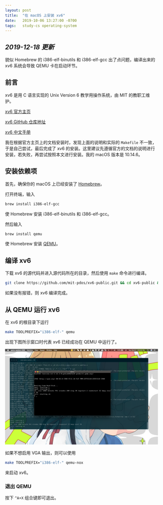 ```yaml
---
layout: post
title:  "在 macOS 上安装 xv6"
date:   2019-10-06 13:27:00 -0700
tags:   study-cs operating-system
---
```


## *2019-12-18 更新*

貌似 Homebrew 的 i386-elf-binutils 和 i386-elf-gcc 出了点问题，编译出来的 xv6 系统会导致 QEMU 卡在启动环节。

## 前言

xv6 是用 C 语言实现的 Unix Version 6 教学用操作系统，由 MIT 的教职工维护。

[xv6 官方主页](https://pdos.csail.mit.edu/6.828/2019/xv6.html)

[xv6 GitHub 仓库地址](https://github.com/mit-pdos/xv6-public)

[xv6 中文手册](https://th0ar.gitbooks.io/xv6-chinese/content/)

我在根据官方主页上的文档安装时，发现上面的说明和实际的 `Makefile` 不一致，于是自己尝试，最后完成了 xv6 的安装。这里建议先遵循官方的文档的说明进行安装，若失败，再尝试按照本文进行安装。我的 macOS 版本是 10.14.6。

## 安装依赖项

首先，确保你的 macOS 上已经安装了 [Homebrew](https://brew.sh/index_zh-cn)。

打开终端，输入

```bash
brew install i386-elf-gcc
```

使 Homebrew 安装 i386-elf-binutils 和 i386-elf-gcc。

然后输入

```bash
brew install qemu
```

使 Homebrew 安装 [QEMU](https://www.qemu.org)。

## 编译 xv6

下载 xv6 的源代码并进入源代码所在的目录，然后使用 `make` 命令进行编译。

```bash
git clone https://github.com/mit-pdos/xv6-public.git && cd xv6-public && make TOOLPREFIX="i386-elf-"
```

如果没有报错，则 xv6 编译完成。

## 从 QEMU 运行 xv6

在 xv6 的根目录下运行

```bash
make TOOLPREFIX="i386-elf-" qemu
```

出现下图所示窗口时代表 xv6 已经成功在 QEMU 中运行了。

![image-20191006132110088](/assets/2019-10-06-build-xv6-on-macos/image-20191006132110088.png)

如果不想启用 VGA 输出，则可以使用

```bash
make TOOLPREFIX="i386-elf-" qemu-nox
```

来启动 xv6。

### 退出 QEMU

按下 `^A+X` 组合键即可退出。
